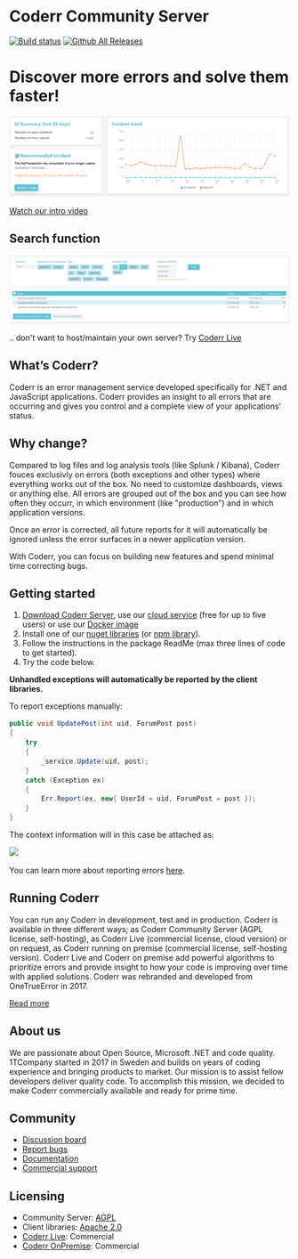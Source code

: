 Coderr Community Server
=============================

[![Build status](https://1tcompany.visualstudio.com/_apis/public/build/definitions/75570083-b1ef-4e78-88e2-5db4982f756c/6/badge)]() [![Github All Releases](https://img.shields.io/github/downloads/coderrio/coderr.server/total.svg?style=flat-square)]()

# Discover more errors and solve them faster!

![Welcome screen](docs/dashboard.png)

[Watch our intro video](https://www.youtube.com/watch?v=E6q3EkEIwVk)

## Search function

![Search using your own data](docs/search.png)

.. don't want to host/maintain your own server? Try [Coderr Live](https://coderr.io/live/)

## What’s Coderr?

Coderr is an error management service developed specifically for .NET and JavaScript applications. Coderr provides an insight to all errors that are occurring and gives you control and a complete view of your applications’ status. 

## Why change?

Compared to log files and log analysis tools (like Splunk / Kibana), Coderr fouces exclusivly on errors (both exceptions and other types) where everything works out of the box. No need to customize dashboards, views or anything else.
All errors are grouped out of the box and you can see how often they occurr, in which environment (like "production") and in which application versions.

Once an error is corrected, all future reports for it will automatically be ignored unless the error surfaces in a newer application version.

With Coderr, you can focus on building new features and spend minimal time correcting bugs.

## Getting started

1. [Download Coderr Server](https://github.com/coderrio/Coderr.Server/releases), use our [cloud service](https://app.coderr.io) (free for up to five users) or use our [Docker image]()
2. Install one of our [nuget libraries](https://www.nuget.org/packages?q=coderr.client) (or [npm library](https://www.npmjs.com/package/coderr.client)).
3. Follow the instructions in the package ReadMe (max three lines of code to get started).
4. Try the code below.

**Unhandled exceptions will automatically be reported by the client libraries.**

To report exceptions manually:

```csharp
public void UpdatePost(int uid, ForumPost post)
{
	try
	{
		_service.Update(uid, post);
	}
	catch (Exception ex)
	{
		Err.Report(ex, new{ UserId = uid, ForumPost = post });
	}
}
```

The context information will in this case be attached as:

![](https://coderr.io/images/features/custom-context.png)

You can learn more about reporting errors [here](https://coderr.io/documentation/).

## Running Coderr

You can run any Coderr in development, test and in production. Coderr is available in three different ways; as Coderr Community Server (AGPL license, self-hosting), as Coderr Live (commercial license, cloud version) or on request, as Coderr running on premise (commercial license, self-hosting version). Coderr Live and Coderr on premise add powerful algorithms to prioritize errors and provide insight to how your code is improving over time with applied solutions. Coderr was rebranded and developed from OneTrueError in 2017.

[Read more](https://coderr.io/features/)


## About us

We are passionate about Open Source, Microsoft .NET and code quality. 1TCompany started in 2017 in Sweden and builds on years of coding experience and bringing products to market. Our mission is to assist fellow developers deliver quality code. To accomplish this mission, we decided to make Coderr commercially available and ready for prime time.


## Community

* [Discussion board](http://discuss.coderr.io)
* [Report bugs](https://github.com/coderr.io/coderr.server/issues)
* [Documentation](https://coderr.io/documentation)
* [Commercial support](mailto:support@coderr.io?subject=Commercial%20support%20inquiry)

## Licensing

* Community Server: [AGPL](License)
* Client libraries: [Apache 2.0](https://opensource.org/licenses/apache-2.0)
* [Coderr Live](https://coderr.io/live): Commercial
* [Coderr OnPremise](https://coderr.io/features): Commercial
